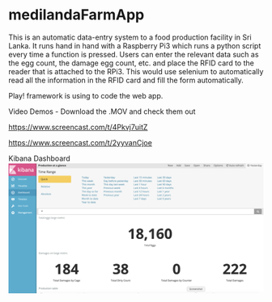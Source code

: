 # medilandaFarmApp

This is an automatic data-entry system to a food production facility in Sri Lanka. It runs hand in hand with a Raspberry Pi3 which runs a python script every time a function is pressed. Users can enter the relevant data such as the egg count, the damage egg count, etc. and place the RFID card to the reader that is attached to the RPi3. This would use selenium to automatically read all the information in the RFID card and fill the form automatically.

Play! framework is using to code the web app.

Video Demos - Download the .MOV and check them out

https://www.screencast.com/t/4Pkvj7uitZ

https://www.screencast.com/t/2yyvanCjoe


Kibana Dashboard
![Screenshot of Kibana Dashboard](https://github.com/levidu/medilandaFarmApp/blob/master/Screen%20Shot%202019-09-16%20at%202.54.55%20PM.png)
